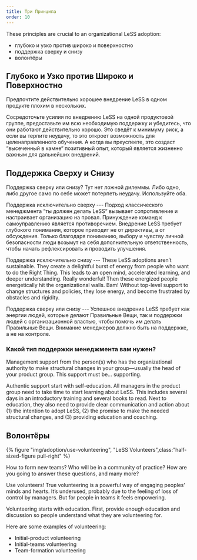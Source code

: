 ```yaml
---
title: Три Принципа
order: 10
---
```


These principles are crucial to an organizational LeSS adoption:

* глубоко и узко против широко и поверхностно
* поддержка сверху и снизу
* волонтёры

## Глубоко и Узко против Широко и Поверхностно

Предпочтите действительно хорошее внедрение LeSS в одном продукте плохим в нескольких.

Сосредоточьте усилия по внедрению LeSS на одной продуктовой группе, предоставьте им всю необходимую поддержку и убедитесь, что они работают действительно хорошо. Это сведёт к минимуму риск, а если вы терпите неудачу, то это откроет возможность для целенаправленного обучения. А когда вы преуспеете, это создаст “высеченный в камне“ позитивный опыт, который является жизненно важным для дальнейших внедрений.

## Поддержка Сверху и Снизу

Поддержка сверху или снизу? Тут нет ложной дилеммы. Либо одно, либо другое само по себе может потерпеть неудачу. Используйте оба.

Поддержка исключительно сверху --- Подход классического менеджмента “ты должен делать LeSS“ вызывает сопротивление и настраивает организацию на провал. Принуждение команд к самоуправлению является противоречием. Внедрение LeSS требует глубокого понимания, которое приходит не от директивы, а от обсуждения. Только благодаря пониманию, выбору и чувству личной безопасности люди возьмут на себя дополнительную ответственность, чтобы начать рефлексировать и проводить улучшения.

Поддержка исключительно снизу --- These LeSS adoptions aren’t sustainable. They create a delightful burst of energy from people who want to do the Right Thing. This leads to an open mind, accelerated learning, and deeper understanding. Really wonderful! Then these energized people energetically hit the organizational walls. Bam! Without top-level support to change structures and policies, they lose energy, and become frustrated by obstacles and rigidity.

Поддержка сверху или снизу --- Успешное внедрение LeSS требует как энергии людей, которые делают Правильные Вещи, так и поддержки людей с организационной властью, чтобы помочь им делать Правильные Вещи. Внимание менеджеров должно быть на поддержке, а не на контроле.

### Какой тип поддержки менеджмента вам нужен?

Management support from the person(s) who has the organizational authority to make structural changes in your group—usually the head of your product group. This support must be… supporting.

Authentic support start with self-education. All managers in the product group need to take time to start learning about LeSS. This includes several days in an introductory training and several books to read. Next to education, they also need to provide clear communication and action about (1) the intention to adopt LeSS, (2) the promise to make the needed structural changes, and (3) providing education and coaching.

## Волонтёры

<div>
  {% figure "img/adoption/use-volunteering", "LeSS Volunteers",class:"half-sized-figure pull-right" %}
</div>

How to form new teams? Who will be in a community of practice? How are you going to answer these questions, and many more?

Use volunteers! True volunteering is a powerful way of engaging peoples’ minds and hearts. It’s underused, probably due to the feeling of loss of control by managers. But for people in teams it feels empowering.

Volunteering starts with education. First, provide enough education and discussion so people understand what they are volunteering for.

Here are some examples of volunteering:

* Initial-product volunteering
* Initial-teams volunteering
* Team-formation volunteering